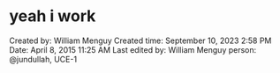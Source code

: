 # yeah i work

Created by: William Menguy
Created time: September 10, 2023 2:58 PM
Date: April 8, 2015 11:25 AM
Last edited by: William Menguy
person: @jundullah, UCE-1